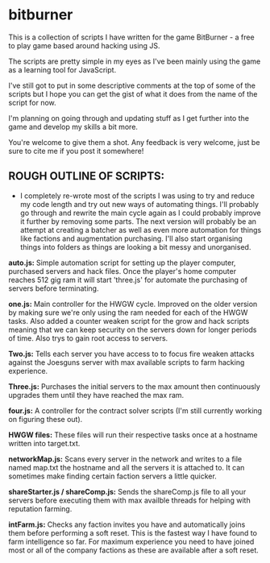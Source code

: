 # bitburner
This is a collection of scripts I have written for the game BitBurner - a free to play game based around hacking using JS.

The scripts are pretty simple in my eyes as I've been mainly using the game as a learning tool for JavaScript.

I've still got to put in some descriptive comments at the top of some of the scripts but I hope you can get the gist of what it does from the name of the script for now.

I'm planning on going through and updating stuff as I get further into the game and develop my skills a bit more.

You're welcome to give them a shot. Any feedback is very welcome, just be sure to cite me if you post it somewhere!

ROUGH OUTLINE OF SCRIPTS:
-------------------------
* I completely re-wrote most of the scripts I was using to try and reduce my code length and try out new ways of automating things. I'll probably go through and rewrite the main cycle again as I could probably improve it further by removing some parts. The next version will probably be an attempt at creating a batcher as well as even more automation for things like factions and augmentation purchasing. I'll also start organising things into folders as things are looking a bit messy and unorganised.

<strong>auto.js:</strong>
Simple automation script for setting up the player computer, purchased servers and hack files. Once the player's home computer reaches 512 gig ram it will start 'three.js' for automate the purchasing of servers before terminating.

<strong>one.js:</strong>
Main controller for the HWGW cycle. Improved on the older version by making sure we're only using the ram needed for each of the HWGW tasks. Also added a counter weaken script for the grow and hack scripts meaning that we can keep security on the servers down for longer periods of time. Also trys to gain root access to servers.

<strong>Two.js:</strong>
Tells each server you have access to to focus fire weaken attacks against the Joesguns server with max available scripts to farm hacking experience.

<strong>Three.js:</strong>
Purchases the initial servers to the max amount then continuously upgrades them until they have reached the max ram.

<strong>four.js:</strong>
A controller for the contract solver scripts (I'm still currently working on figuring these out).

<strong>HWGW files:</strong>
These files will run their respective tasks once at a hostname written into target.txt.

<strong>networkMap.js:</strong>
Scans every server in the network and writes to a file named map.txt the hostname and all the servers it is attached to. It can sometimes make finding certain faction servers a little quicker.

<strong>shareStarter.js / shareComp.js:</strong>
Sends the shareComp.js file to all your servers before executing them with max availble threads for helping with reputation farming.

<strong>intFarm.js:</strong>
Checks any faction invites you have and automatically joins them before performing a soft reset. This is the fastest way I have found to farm intelligence so far. For maximum experience you need to have joined most or all of the company factions as these are available after a soft reset.
